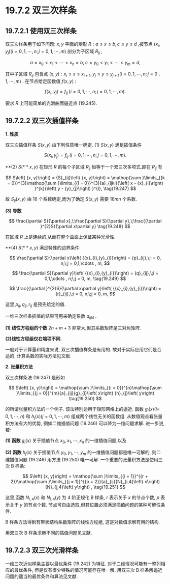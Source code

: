 # 19.7.2 双三次样条

## 19.7.2.1 使用双三次样条

双三次样条用于如下问题: $x, y$ 平面的矩形 $R : a \leq  x \leq  b, c \leq  y \leq  d$ ,被节点 $\left( {{x}_{i},{y}_{j}}\right) \left( {i = 0,1,\cdots , n;j = 0,1,\cdots , m}\right)$ 剖分为子区域 ${R}_{ij}$ ,

$$
a = {x}_{0} < {x}_{1} < \cdots  < {x}_{n} = b,\;c = {y}_{0} < {y}_{1} < \cdots  < {y}_{m} = d, \tag{19.244}
$$

其中子区域 ${R}_{ij}$ 包含点 $\left( {x, y}\right)  : {x}_{i} \leq  x \leq  {x}_{i + 1},{y}_{j} \leq  y \leq  {y}_{j + 1}(i = 0,1,\cdots , n;j = 0$ , $1,\cdots , m)$ . 在节点给定函数值 $f\left( {x, y}\right)$ :

$$
f\left( {{x}_{i},{y}_{j}}\right)  = {f}_{ij}\;\left( {i = 0,1,\cdots , n;j = 0,1,\cdots , m}\right) . \tag{19.245}
$$

要求 $R$ 上可能简单的光滑曲面逼近点 (19.245).

## 19.7.2.2 双三次插值样条

**1. 性质**

双三次插值样条 $S\left( {x, y}\right)$ 由下列性质唯一确定. (1) $S\left( {x, y}\right)$ 满足插值条件

$$
S\left( {{x}_{i},{y}_{j}}\right)  = {f}_{ij}\;\left( {i = 0,1,\cdots , n;j = 0,1,\cdots , m}\right) . \tag{19.246}
$$

**(2) $S\left(** {x, y}\right)$ 在矩形 $R$ 的每个子区域 ${R}_{ij}$ 恒等于一个双三次多项式,即在 ${R}_{ij}$ 有

$$
S\left( {x, y}\right)  = {S}_{ij}\left( {x, y}\right)  = \mathop{\sum }\limits_{{k = 0}}^{3}\mathop{\sum }\limits_{{l = 0}}^{3}{a}_{ijkl}{\left( x - {x}_{i}\right) }^{k}{\left( y - {y}_{j}\right) }^{l}, \tag{19.247}
$$

故 ${S}_{ij}\left( {x, y}\right)$ 由 16 个系数确定,而为了确定 $S\left( {x, y}\right)$ 需要 ${16mn}$ 个系数.

**(3) 导数**

$$
\frac{\partial S}{\partial x},\;\frac{\partial S}{\partial y},\;\frac{{\partial }^{2}S}{\partial x\partial y} \tag{19.248}
$$

在区域 $R$ 上是连续的,从而在整个曲面上保证某种光滑性.

**(4) $S\left(** {x, y}\right)$ 满足特殊的边界条件:

$$
\frac{\partial S}{\partial x}\left( {{x}_{i},{y}_{i}}\right)  = {p}_{ij},\;i = 0, n;\;j = 0,1,\cdots , m,
$$

$$
\frac{\partial S}{\partial y}\left( {{x}_{i},{y}_{i}}\right)  = {q}_{ij},\;i = 0,1,\cdots , n;\;j = 0, m, \tag{19.249}
$$

$$
\frac{{\partial }^{2}S}{\partial x\partial y}\left( {{x}_{i},{y}_{i}}\right)  = {r}_{ij},\;i = 0, n;\;j = 0, m,
$$

这里 ${p}_{ij},{q}_{ij},{r}_{ij}$ 是预先给定的值.

一维三次样条插值的结果可用来确定系数 ${a}_{ijkl}$ .

**(1) 线性方程组的个数** ${2n} + m + 3$ 非常大,但其系数矩阵是三对角矩阵.

**(2)线性方程组仅右端项不同.**

一般对于计算量和精度来说, 双三次插值样条是有用的. 故对于实际应用它们是合适的. 计算系数的实际方法见文献.

**2. 张量积方法**

双三次样条法 (19.247) 是形如

$$
S\left( {x, y}\right)  = \mathop{\sum }\limits_{{i = 0}}^{n}\mathop{\sum }\limits_{{j = 0}}^{m}{a}_{ij}{g}_{i}\left( x\right) {h}_{j}\left( y\right)  \tag{19.250}
$$

的所谓张量积方法的一个例子. 该法特别适用于矩形网格上的逼近. 函数 ${g}_{i}\left( x\right) (i =$ $0,1,\cdots , n)$ 和 ${h}_{j}\left( x\right) \left( {j = 0,1,\cdots , m}\right)$ 组成两个线性无关的函数组. 从数值观点看张量积方法有大的优势, 例如二维插值问题 (19.246) 可以降为一维问题求解. 进一步说, 若:

**(1) 函数** ${g}_{i}\left( x\right)$ 关于插值节点 ${x}_{0},{x}_{1},\cdots ,{x}_{n}$ 的一维插值问题,以及

**(2) 函数** ${h}_{j}\left( x\right)$ 关于插值节点 ${y}_{0},{y}_{1},\cdots ,{y}_{m}$ 的一维插值问题都是唯一可解的, 则二维插值问题 (19.246) 用方法 (19.250) 唯一可解. 一个重要的张量积方法是使用三次 B 样条:

$$
S\left( {x, y}\right)  = \mathop{\sum }\limits_{{i = 1}}^{{r + 2}}\mathop{\sum }\limits_{{j = 1}}^{{p + 2}}{a}_{ij}{N}_{i,4}\left( x\right) {N}_{j,4}\left( y\right) , \tag{19.251}
$$

这里,函数 ${N}_{i,4}\left( x\right)$ 和 ${N}_{j,4}\left( y\right)$ 为 4 阶正规化 $\mathrm{B}$ 样条, $r$ 表示关于 $x$ 的节点个数, $p$ 表示关于 $y$ 的节点个数. 节点可自由选取,但其位置必须满足插值问题的某种可解性条件.

B 样条方法得到有带状结构系数矩阵的线性方程组, 这是对数值求解有用的结构.

用双三次 B 样条求解不同的插值问题见文献.

## 19.7.2.3 双三次光滑样条

一维三次近似样条主要以最优条件 (19.242) 为特征. 对于二维情况可能有一整列相应的最优条件, 但是仅有很少特殊的情况可能存在唯一解. 用双三次 B 样条解逼近问题的适当的最优条件和算法见文献.
